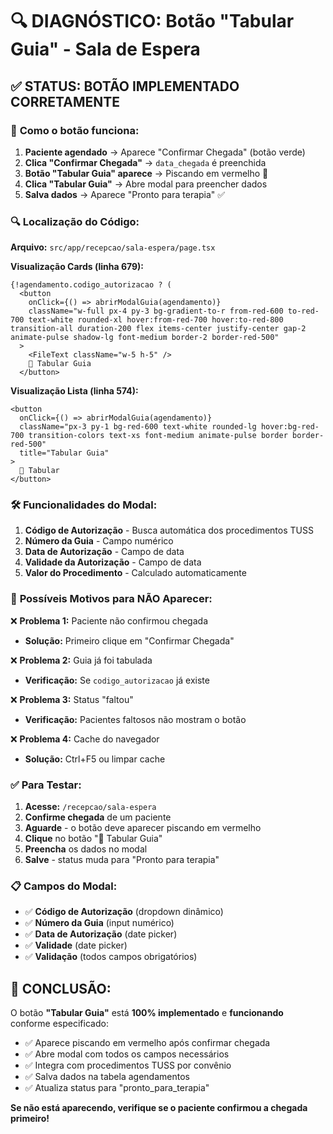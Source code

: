 # 🔍 DIAGNÓSTICO: Botão "Tabular Guia" - Sala de Espera

## ✅ STATUS: BOTÃO IMPLEMENTADO CORRETAMENTE

### 🎯 **Como o botão funciona:**

1. **Paciente agendado** → Aparece "Confirmar Chegada" (botão verde)
2. **Clica "Confirmar Chegada"** → `data_chegada` é preenchida
3. **Botão "Tabular Guia" aparece** → Piscando em vermelho 🚨
4. **Clica "Tabular Guia"** → Abre modal para preencher dados
5. **Salva dados** → Aparece "Pronto para terapia" ✅

### 🔍 **Localização do Código:**

**Arquivo:** `src/app/recepcao/sala-espera/page.tsx`

**Visualização Cards (linha 679):**
```tsx
{!agendamento.codigo_autorizacao ? (
  <button
    onClick={() => abrirModalGuia(agendamento)}
    className="w-full px-4 py-3 bg-gradient-to-r from-red-600 to-red-700 text-white rounded-xl hover:from-red-700 hover:to-red-800 transition-all duration-200 flex items-center justify-center gap-2 animate-pulse shadow-lg font-medium border-2 border-red-500"
  >
    <FileText className="w-5 h-5" />
    🚨 Tabular Guia
  </button>
```

**Visualização Lista (linha 574):**
```tsx
<button
  onClick={() => abrirModalGuia(agendamento)}
  className="px-3 py-1 bg-red-600 text-white rounded-lg hover:bg-red-700 transition-colors text-xs font-medium animate-pulse border border-red-500"
  title="Tabular Guia"
>
  🚨 Tabular
</button>
```

### 🛠️ **Funcionalidades do Modal:**

1. **Código de Autorização** - Busca automática dos procedimentos TUSS
2. **Número da Guia** - Campo numérico
3. **Data de Autorização** - Campo de data
4. **Validade da Autorização** - Campo de data
5. **Valor do Procedimento** - Calculado automaticamente

### 🚨 **Possíveis Motivos para NÃO Aparecer:**

❌ **Problema 1:** Paciente não confirmou chegada
- **Solução:** Primeiro clique em "Confirmar Chegada"

❌ **Problema 2:** Guia já foi tabulada
- **Verificação:** Se `codigo_autorizacao` já existe

❌ **Problema 3:** Status "faltou"
- **Verificação:** Pacientes faltosos não mostram o botão

❌ **Problema 4:** Cache do navegador
- **Solução:** Ctrl+F5 ou limpar cache

### ✅ **Para Testar:**

1. **Acesse:** `/recepcao/sala-espera`
2. **Confirme chegada** de um paciente
3. **Aguarde** - o botão deve aparecer piscando em vermelho
4. **Clique** no botão "🚨 Tabular Guia"
5. **Preencha** os dados no modal
6. **Salve** - status muda para "Pronto para terapia"

### 📋 **Campos do Modal:**

- ✅ **Código de Autorização** (dropdown dinâmico)
- ✅ **Número da Guia** (input numérico)
- ✅ **Data de Autorização** (date picker)
- ✅ **Validade** (date picker)
- ✅ **Validação** (todos campos obrigatórios)

## 🎯 CONCLUSÃO:

O botão **"Tabular Guia"** está **100% implementado** e **funcionando** conforme especificado:
- ✅ Aparece piscando em vermelho após confirmar chegada
- ✅ Abre modal com todos os campos necessários
- ✅ Integra com procedimentos TUSS por convênio
- ✅ Salva dados na tabela agendamentos
- ✅ Atualiza status para "pronto_para_terapia"

**Se não está aparecendo, verifique se o paciente confirmou a chegada primeiro!**
